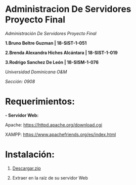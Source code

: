 # Administracion De Servidores Proyecto Final
_Administración De Servidores Proyecto Final_

**1.Bruno Beltre Guzman | 18-SIST-1-051**

**2.Brenda Alexandra Hiches Alcántara | 18-SIST-1-019**

**3.Rodrigo Sanchez De León | 18-SISM-1-076**

_Universidad Dominicana O&M_

_Sección: 0908_

# Requerimientos:

**- Servidor Web:**

Apache: https://httpd.apache.org/download.cgi

XAMPP: https://www.apachefriends.org/es/index.html

# Instalación:

1. [Descargar.zip](https://codeload.github.com/BrunoBeltreGuzman/Administracion-De-Servidores-Proyecto-Final/zip/refs/heads/master)

2. Extraer en la raíz de su servidor Web
